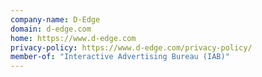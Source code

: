```yaml
---
company-name: D-Edge
domain: d-edge.com
home: https://www.d-edge.com
privacy-policy: https://www.d-edge.com/privacy-policy/
member-of: "Interactive Advertising Bureau (IAB)"
---
```




